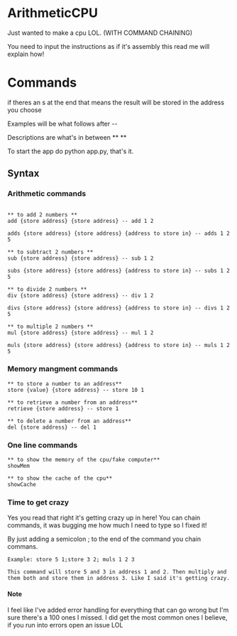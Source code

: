 # ArithmeticCPU

Just wanted to make a cpu LOL. (WITH COMMAND CHAINING)

You need to input the instructions as if it's assembly this read me will explain how!

# Commands

if theres an s at the end that means the result will be stored in the address you choose

Examples will be what follows after --

Descriptions are what's in between \*\* \*\*

To start the app do python app.py, that's it.

## Syntax

### Arithmetic commands

```

** to add 2 numbers **
add {store address} {store address} -- add 1 2

adds {store address} {store address} {address to store in} -- adds 1 2 5

** to subtract 2 numbers **
sub {store address} {store address} -- sub 1 2

subs {store address} {store address} {address to store in} -- subs 1 2 5

** to divide 2 numbers **
div {store address} {store address} -- div 1 2

divs {store address} {store address} {address to store in} -- divs 1 2 5

** to multiple 2 numbers **
mul {store address} {store address} -- mul 1 2

muls {store address} {store address} {address to store in} -- muls 1 2 5
```

### Memory mangment commands

```
** to store a number to an address**
store {value} {store address} -- store 10 1

** to retrieve a number from an address**
retrieve {store address} -- store 1

** to delete a number from an address**
del {store address} -- del 1
```

### One line commands

```
** to show the memory of the cpu/fake computer**
showMem

** to show the cache of the cpu**
showCache
```

### Time to get crazy

Yes you read that right it's getting crazy up in here! You can chain commands, it was bugging me how much I need to type so I fixed it!

By just adding a semicolon ; to the end of the command you chain commans.

```
Example: store 5 1;store 3 2; muls 1 2 3

This command will store 5 and 3 in address 1 and 2. Then multiply and them both and store them in address 3. Like I said it's getting crazy.
```

#### Note

I feel like I've added error handling for everything that can go wrong but I'm sure there's a 100 ones I missed. I did get the most common ones I believe, if you run into errors open an issue LOL

